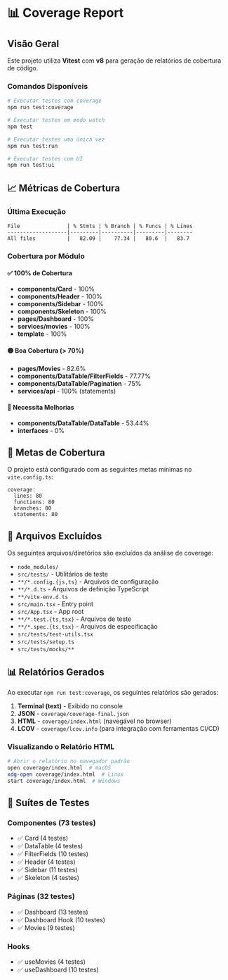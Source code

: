 # 📊 Coverage Report

## Visão Geral

Este projeto utiliza **Vitest** com **v8** para geração de relatórios de cobertura de código.

### Comandos Disponíveis

```bash
# Executar testes com coverage
npm run test:coverage

# Executar testes em modo watch
npm test

# Executar testes uma única vez
npm run test:run

# Executar testes com UI
npm run test:ui
```

## 📈 Métricas de Cobertura

### Última Execução

```
File               | % Stmts | % Branch | % Funcs | % Lines
-------------------|---------|----------|---------|--------
All files          |   82.09 |    77.34 |   80.6  |   83.7
```

### Cobertura por Módulo

#### ✅ 100% de Cobertura

- **components/Card** - 100%
- **components/Header** - 100%
- **components/Sidebar** - 100%
- **components/Skeleton** - 100%
- **pages/Dashboard** - 100%
- **services/movies** - 100%
- **template** - 100%

#### 🟡 Boa Cobertura (> 70%)

- **pages/Movies** - 82.6%
- **components/DataTable/FilterFields** - 77.77%
- **components/DataTable/Pagination** - 75%
- **services/api** - 100% (statements)

#### 🔴 Necessita Melhorias

- **components/DataTable/DataTable** - 53.44%
- **interfaces** - 0%

## 🎯 Metas de Cobertura

O projeto está configurado com as seguintes metas mínimas no `vite.config.ts`:

```text
coverage:
  lines: 80
  functions: 80
  branches: 80
  statements: 80
```

## 📁 Arquivos Excluídos

Os seguintes arquivos/diretórios são excluídos da análise de coverage:

- `node_modules/`
- `src/tests/` - Utilitários de teste
- `**/*.config.{js,ts}` - Arquivos de configuração
- `**/*.d.ts` - Arquivos de definição TypeScript
- `**/vite-env.d.ts`
- `src/main.tsx` - Entry point
- `src/App.tsx` - App root
- `**/*.test.{ts,tsx}` - Arquivos de teste
- `**/*.spec.{ts,tsx}` - Arquivos de especificação
- `src/tests/test-utils.tsx`
- `src/tests/setup.ts`
- `src/tests/mocks/**`

## 📊 Relatórios Gerados

Ao executar `npm run test:coverage`, os seguintes relatórios são gerados:

1. **Terminal (text)** - Exibido no console
2. **JSON** - `coverage/coverage-final.json`
3. **HTML** - `coverage/index.html` (navegável no browser)
4. **LCOV** - `coverage/lcov.info` (para integração com ferramentas CI/CD)

### Visualizando o Relatório HTML

```bash
# Abrir o relatório no navegador padrão
open coverage/index.html  # macOS
xdg-open coverage/index.html  # Linux
start coverage/index.html  # Windows
```

## 🧪 Suítes de Testes

### Componentes (73 testes)

- ✅ Card (4 testes)
- ✅ DataTable (4 testes)
- ✅ FilterFields (10 testes)
- ✅ Header (4 testes)
- ✅ Sidebar (11 testes)
- ✅ Skeleton (4 testes)

### Páginas (32 testes)

- ✅ Dashboard (13 testes)
- ✅ Dashboard Hook (10 testes)
- ✅ Movies (9 testes)

### Hooks

- ✅ useMovies (4 testes)
- ✅ useDashboard (10 testes)
